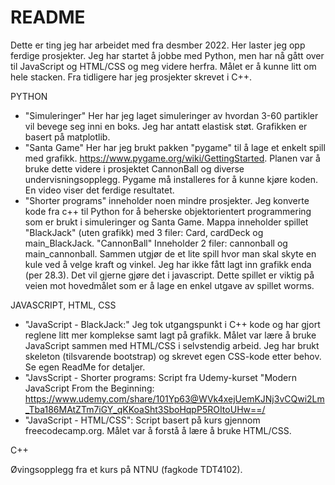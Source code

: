 # README
Dette er ting jeg har arbeidet med fra desmber 2022. Her laster jeg opp ferdige prosjekter. Jeg har startet å jobbe med Python, men har nå gått over til JavaScript og HTML/CSS og meg videre herfra. Målet er å kunne litt om hele stacken. Fra tidligere har jeg prosjekter skrevet i C++.

PYTHON

- "Simuleringer" Her har jeg laget simuleringer av hvordan 3-60 partikler vil bevege seg inni en boks. Jeg har antatt elastisk støt. Grafikken er basert på matplotlib.
- "Santa Game" Her har jeg brukt pakken "pygame" til å lage et enkelt spill med grafikk. https://www.pygame.org/wiki/GettingStarted. Planen var å bruke dette videre i prosjektet CannonBall og diverse undervisningsopplegg. Pygame må installeres for å kunne kjøre koden. En video viser det ferdige resultatet.
- "Shorter programs" inneholder noen mindre prosjekter. Jeg konverte kode fra c++ til Python for å beherske objektorientert programmering som er brukt i simuleringer og Santa Game. Mappa inneholder spillet "BlackJack" (uten grafikk) med 3 filer: Card, cardDeck og main_BlackJack. "CannonBall" Inneholder 2 filer: cannonball og main_cannonball. Sammen utgjør de et lite spill hvor man skal skyte en kule ved å velge kraft og vinkel. Jeg har ikke fått lagt inn grafikk enda (per 28.3). Det vil gjerne gjøre det i javascript. Dette spillet er viktig på veien mot hovedmålet som er å lage en enkel utgave av spillet worms.

JAVASCRIPT, HTML, CSS

- "JavaScript - BlackJack:" Jeg tok utgangspunkt i C++ kode og har gjort reglene litt mer komplekse samt lagt på grafikk. Målet var lære å bruke JavaScript sammen med HTML/CSS i selvstendig arbeid. Jeg har brukt skeleton (tilsvarende bootstrap) og skrevet egen CSS-kode etter behov. Se egen ReadMe for detaljer. 
- "JavsScript - Shorter programs: Script fra Udemy-kurset "Modern JavaScript From the Beginning: https://www.udemy.com/share/101Yp63@WVk4xejUemKJNj3vCQwi2Lm_Tba186MAtZTm7iGY_qKKoaSht3SboHqpP5ROItoUHw==/
- "JavaScript - HTML/CSS": Script basert på kurs gjennom freecodecamp.org. Målet var å forstå å lære å bruke HTML/CSS.

C++

Øvingsopplegg fra et kurs på NTNU (fagkode TDT4102).
